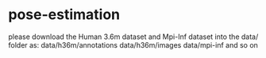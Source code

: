 # pose-estimation

please download the Human 3.6m dataset and Mpi-Inf dataset into the data/ folder as:
data/h36m/annotations
data/h36m/images
data/mpi-inf and so on
